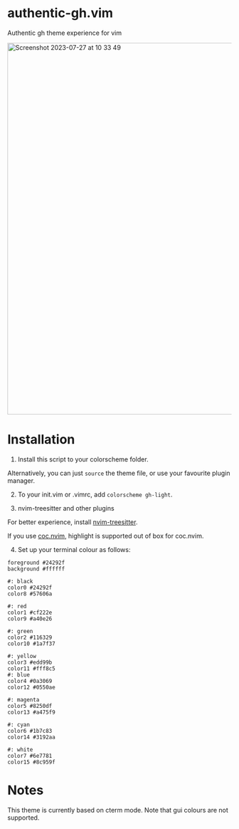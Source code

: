 # authentic-gh.vim

Authentic gh theme experience for vim

<img width="835" alt="Screenshot 2023-07-27 at 10 33 49" src="https://github.com/rpopic2/gh-vim-theme/assets/8055265/1474d914-d202-4df5-ba3d-a03b712e9b02">

# Installation

1. Install this script to your colorscheme folder.

Alternatively, you can just `source` the theme file, or use your favourite plugin manager.

2. To your init.vim or .vimrc, add `colorscheme gh-light`.

3. nvim-treesitter and other plugins

For better experience, install [nvim-treesitter](https://github.com/nvim-treesitter/nvim-treesitter).

If you use [coc.nvim](https://github.com/neoclide/coc.nvim), highlight is supported out of box for coc.nvim.

4. Set up your terminal colour as follows:

```
foreground #24292f
background #ffffff

#: black
color0 #24292f
color8 #57606a

#: red
color1 #cf222e
color9 #a40e26

#: green
color2 #116329
color10 #1a7f37

#: yellow
color3 #edd99b
color11 #fff8c5
#: blue
color4 #0a3069
color12 #0550ae

#: magenta
color5 #8250df
color13 #a475f9

#: cyan
color6 #1b7c83
color14 #3192aa

#: white
color7 #6e7781
color15 #8c959f
```

# Notes

This theme is currently based on cterm mode. Note that gui colours are not supported.
